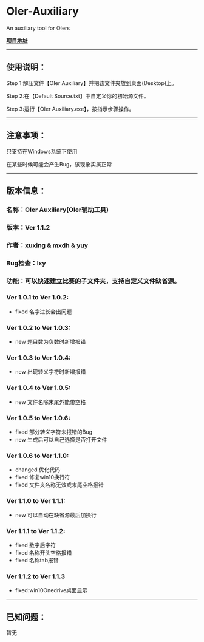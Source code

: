 # OIer-Auxiliary

An auxiliary tool for OIers

[**项目地址**](https://github.com/sxyz2019/OIer-Auxiliary)

------------------------------------------
## 使用说明：

Step 1:解压文件【OIer Auxiliary】并把该文件夹放到桌面(Desktop)上。

Step 2:在【Default Source.txt】中自定义你的初始源文件。

Step 3:运行【OIer Auxiliary.exe】，按指示步骤操作。

------------------------------------------
## 注意事项：

只支持在Windows系统下使用

在某些时候可能会产生Bug，该现象实属正常

------------------------------------------
## 版本信息：

### 名称：OIer Auxiliary(OIer辅助工具)

### 版本：Ver 1.1.2

### 作者：xuxing & mxdh & yuy

### Bug检查：lxy

### 功能：可以快速建立比赛的子文件夹，支持自定义文件缺省源。

### Ver 1.0.1 to Ver 1.0.2:
+ fixed 名字过长会出问题

### Ver 1.0.2 to Ver 1.0.3:
+ new 题目数为负数时新增报错

### Ver 1.0.3 to Ver 1.0.4:
+ new 出现转义字符时新增报错

### Ver 1.0.4 to Ver 1.0.5:
+ new 文件名除末尾外能带空格

### Ver 1.0.5 to Ver 1.0.6:
+ fixed 部分转义字符未报错的Bug
+ new 生成后可以自己选择是否打开文件

### Ver 1.0.6 to Ver 1.1.0:
+ changed 优化代码
+ fixed 修复win10换行符
+ fixed 文件夹名称无效或末尾空格报错

### Ver 1.1.0 to Ver 1.1.1:
+ new 可以自动在缺省源最后加换行

### Ver 1.1.1 to Ver 1.1.2:
+ fixed 数字后字符
+ fixed 名称开头空格报错
+ fixed 名称tab报错

### Ver 1.1.2 to Ver 1.1.3
+ fixed:win10Onedrive桌面显示

------------------------------------------
## 已知问题：

暂无